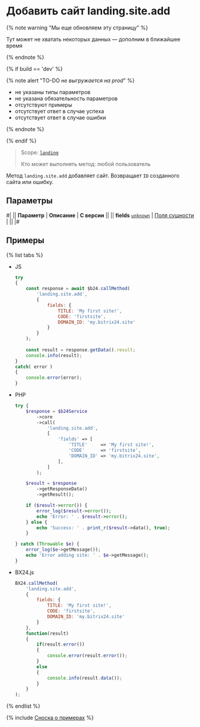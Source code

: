 # Добавить сайт landing.site.add

{% note warning "Мы еще обновляем эту страницу" %}

Тут может не хватать некоторых данных — дополним в ближайшее время

{% endnote %}

{% if build == 'dev' %}

{% note alert "TO-DO _не выгружается на prod_" %}

- не указаны типы параметров
- не указана обязательность параметров
- отсутствуют примеры
- отсутствует ответ в случае успеха
- отсутствует ответ в случае ошибки

{% endnote %}

{% endif %}

> Scope: [`landing`](../../scopes/permissions.md)
>
> Кто может выполнять метод: любой пользователь

Метод `landing.site.add` добавляет сайт. Возвращает `ID` созданного сайта или ошибку.

## Параметры

#|
|| **Параметр** | **Описание** | **С версии** ||
|| **fields**
[`unknown`](../../data-types.md) | [Поля сущности](./base-fields.md) | ||
|#

## Примеры

{% list tabs %}

- JS


    ```js
    try
    {
    	const response = await $b24.callMethod(
    		'landing.site.add',
    		{
    			fields: {
    				TITLE: 'My first site!',
    				CODE: 'firstsite',
    				DOMAIN_ID: 'my.bitrix24.site'
    			}
    		}
    	);
    	
    	const result = response.getData().result;
    	console.info(result);
    }
    catch( error )
    {
    	console.error(error);
    }
    ```

- PHP


    ```php
    try {
        $response = $b24Service
            ->core
            ->call(
                'landing.site.add',
                [
                    'fields' => [
                        'TITLE'     => 'My first site!',
                        'CODE'      => 'firstsite',
                        'DOMAIN_ID' => 'my.bitrix24.site',
                    ],
                ]
            );
    
        $result = $response
            ->getResponseData()
            ->getResult();
    
        if ($result->error()) {
            error_log($result->error());
            echo 'Error: ' . $result->error();
        } else {
            echo 'Success: ' . print_r($result->data(), true);
        }
    
    } catch (Throwable $e) {
        error_log($e->getMessage());
        echo 'Error adding site: ' . $e->getMessage();
    }
    ```

- BX24.js

    ```js
    BX24.callMethod(
        'landing.site.add',
        {
            fields: {
                TITLE: 'My first site!',
                CODE: 'firstsite',
                DOMAIN_ID: 'my.bitrix24.site'
            }
        },
        function(result)
        {
            if(result.error())
            {
                console.error(result.error());
            }
            else
            {
                console.info(result.data());
            }
        }
    );
    ```

{% endlist %}

{% include [Сноска о примерах](../../../_includes/examples.md) %}